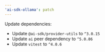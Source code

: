 ```yaml
---
'ai-sdk-ollama': patch
---
```


Update dependencies:
- Update `@ai-sdk/provider-utils` to `^3.0.15`
- Update `ai` peer dependency to `^5.0.86`
- Update `vitest` to `^4.0.6`
